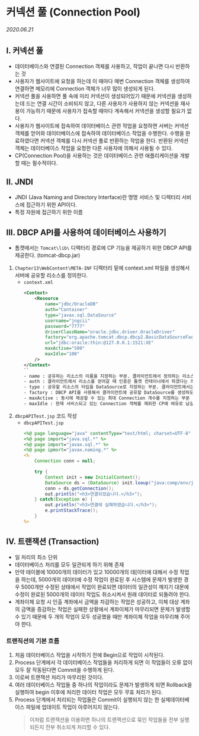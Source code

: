 # 커넥션 풀 (Connection Pool)

###### 2020.06.21

## I. 커넥션 풀
- 데이터베이스와 연결된 Connection 객체를 사용하고, 작업이 끝나면 다시 반환하는 것
- 사용자가 웹사이트에 요청을 하는데 이 때마다 매번 Connection 객체를 생성하여 연결하면 메모리에 Connection 객체가 너무 많이 생성되게 된다.
- 커넥션 풀을 사용하면 풀 속에 미리 커넥션이 생성되어있기 때문에 커넥션을 생성하는데 드는 연결 시간이 소비되지 않고, 다른 사용자가 사용하지 않는 커넥션을 재사용이 가능하기 때문에 사용자가 접속할 때마다 계속해서 커넥션을 생성할 필요가 없다.
- 사용자가 웹사이트에 접속하여 데이터베이스 관련 작업을 요청하면 서버는 커넥션 객체를 얻어와 데이터베이스에 접속하여 데이터베이스 작업을 수행한다. 수행을 완료하였다면 커넥션 객체를 다시 커넥션 풀로 반환하는 작업을 한다. 반환된 커넥션 객체는 데이터베이스 작업을 요청한 다른 사용자에 의해서 사용될 수 있다.
- CP(Connection Pool)을 사용하는 것은 데이터베이스 관련 애플리케이션을 개발할 때는 필수적이다.

## II. JNDI
- JNDI (Java Naming and Directory Interface)란 명명 서비스 및 디렉터리 서비스에 접근하기 위한 API이다.
- 특정 자원에 접근하기 위한 이름

## III. DBCP API를 사용하여 데이터베이스 사용하기
- 톰캣에서는 `Tomcat\lib\` 디렉터리 경로에 CP 기능을 제공하기 위한 DBCP API를 제공한다. (tomcat-dbcp.jar)

1. `Chapter13\WebContent\META-INF` 디렉터리 밑에 context.xml 파일을 생성해서 서버에 공유할 리소스를 정의한다.
    - `context.xml`
        ```xml
        <Context>
            <Resource
                name="jdbc/OracleDB"
                auth="Container"
                type="javax.sql.DataSource"
                username="jngcii"
                password="7777"
                driverClassName="oracle.jdbc.driver.OracleDriver"
                factory="org.apache.tomcat.dbcp.dbcp2.BasicDataSourceFactory"
                url="jdbc:oracle:thin:@127.0.0.1:1521:XE"
                maxActive="500"
                maxIdle="100"
            />
        </Context>
        ``
        - name : 공유하는 리소스의 이름을 지정하는 부분. 클라이언트에서 정의하는 리소스를 얻어갈 때는 여기서 name 속성으로 정의한 리소스명을 사용해야 한다.
        - auth : 클라이언트에서 리소스를 얻어갈 때 인증은 톰캣 컨테이너에서 하겠다는 의미
        - type : 공유할 리소스의 타입을 DataSource로 지정하는 부분. 클라이언트에서는 공유된 DataSource의 getConnection() 메서드를 사용해서 Connection 객체를 얻어갈 수 잇다.
        - factory : DBCP API를 사용해서 클라이언트에 공유할 DataSource를 생성하도록 지정하는 부분. 자바 API 클래스 중 이름이 Factory로 끝나는 클래스들은 특정 객체를 생성하여 반환하는 역할을 하는 클래스이다.
        - maxActive : 동시에 제공할 수 있는 최대 Connection 개수를 지정하는 부분
        - maxIdle : 현재 서비스되고 있는 Connection 객체를 제외한 CP에 여유로 남길 수 있는 최대 Connection 개수를 지정한 부분
2. `dbcpAPITest.jsp` 코드 작성
    - `dbcpAPITest.jsp`
        ```jsp
        <%@ page language="java" contentType="text/html; charset=UTF-8" %>
        <%@ page import="java.sql.*" %>
        <%@ page import="javax.sql.*" %>
        <%@ page ipmort="javax.naming.*" %>
        <%
            Connection conn = null;

            try {
                Context init = new InitialContext();
                DataSource ds = (DataSource) init.looup("java:comp/env/jdbc/OracleDB");
                conn = ds.getConnection();
                out.println("<h3>연결되었습니다.</h3>");
            } catch(Exception e) {
                out.println("<h3>연결에 실패하였습니다.</h3>");
                e.printStackTrace();
            }
        %>
        ```

## IV. 트랜잭션 (Transaction)
- 일 처리의 최소 단위
- 데이터베이스 처리를 모두 일관되게 하기 위해 존재
- 만약 테이블에 10000개의 데이터가 있고 10000개의 데[이터에 대해서 수정 작업을 하는데, 5000개의 데이터에 수정 작업이 완료된 후 시스템에 문제가 발생한 경우 5000개만 수정된 상태에서 작업이 완료되면 데이터의 일관성이 깨지기 대문에 수정이 완료된 5000개의 데이터 작업도 취소시켜서 원래 데이터로 되돌려야 한다.
- 계좌이체 요청 시 인출 계좌에서 금액을 차감하는 작업은 성공하고, 이체 대상 계좌의 금액을 증감하는 작업은 실패한 상황에서 계좌이체가 마무리되면 문제가 발생할 수 있기 때문에 두 개의 작업이 모두 성공했을 때만 계좌이체 작업을 마무리해 주어야 한다.

### 트랜직션의 기본 흐름
1. 처음 데이터베이스 작업을 시작하기 전에 Begin으로 작업이 시작된다.
2. Process 단계에서 각 데이터베이스 작업들을 처리하게 되면 이 작업들이 오류 없이 모두 잘 작동된다면 Commit을 수행하게 된다.
3. 이로써 트랜잭션 처리가 마무리된 것이다.
4. 여러 데이터베이스 작업들 중 하나의 작업이라도 문제가 발생하게 되면 Rollback을 실행하여 begin 이후에 처리한 데이터 작업은 모두 무효 처리가 된다.
5. Process 단계에서 처리되는 작업들은 Commit이 실행되지 않는 한 실제데이터베이스 파일에 업데이트 작업이 아루어지지 않는다.
    > 이처럼 트랜잭션을 이용하면 하나의 트랜잭션으로 묶인 작업들을 전부 실행되든지 전부 취소되게 처리할 수 있다.